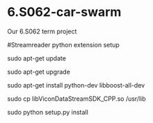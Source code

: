 # 6.S062-car-swarm
Our 6.S062 term project

#Streamreader python extension setup

sudo apt-get update

sudo apt-get upgrade

sudo apt-get install python-dev libboost-all-dev



sudo cp libViconDataStreamSDK_CPP.so /usr/lib

sudo python setup.py install
